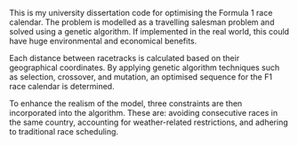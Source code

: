 This is my university dissertation code for optimising the Formula 1 race calendar. The problem is modelled as a travelling salesman problem and solved using a genetic algorithm. If implemented in the real world, this could have huge environmental and economical benefits.

Each distance between racetracks is calculated based on their geographical coordinates. By applying genetic algorithm techniques such as selection, crossover, and mutation, an optimised sequence for the F1 race calendar is determined.

To enhance the realism of the model, three constraints are then incorporated into the algorithm. These are: avoiding consecutive races in the same country, accounting for weather-related restrictions, and adhering to traditional race scheduling.
